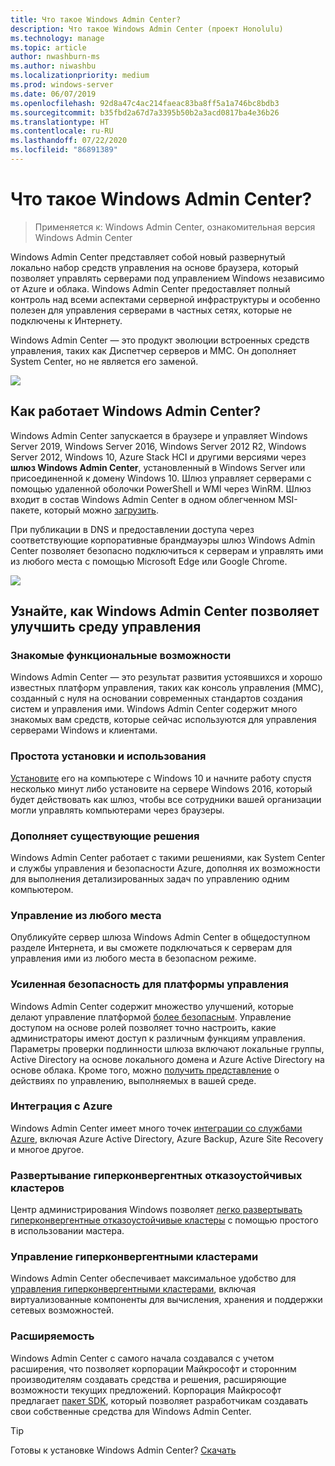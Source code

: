 ```yaml
---
title: Что такое Windows Admin Center?
description: Что такое Windows Admin Center (проект Honolulu)
ms.technology: manage
ms.topic: article
author: nwashburn-ms
ms.author: niwashbu
ms.localizationpriority: medium
ms.prod: windows-server
ms.date: 06/07/2019
ms.openlocfilehash: 92d8a47c4ac214faeac83ba8ff5a1a746bc8bdb3
ms.sourcegitcommit: b35fbd2a67d7a3395b50b2a3acd0817ba4e36b26
ms.translationtype: HT
ms.contentlocale: ru-RU
ms.lasthandoff: 07/22/2020
ms.locfileid: "86891389"
---
```

# <a name="what-is-windows-admin-center"></a>Что такое Windows Admin Center?

> Применяется к: Windows Admin Center, ознакомительная версия Windows Admin Center

Windows Admin Center представляет собой новый развернутый локально набор средств управления на основе браузера, который позволяет управлять серверами под управлением Windows независимо от Azure и облака. Windows Admin Center предоставляет полный контроль над всеми аспектами серверной инфраструктуры и особенно полезен для управления серверами в частных сетях, которые не подключены к Интернету.

Windows Admin Center — это продукт эволюции встроенных средств управления, таких как Диспетчер серверов и MMC. Он дополняет System Center, но не является его заменой.

![](../media/wac-complements.png)

## <a name="how-does-windows-admin-center-work"></a>Как работает Windows Admin Center?

Windows Admin Center запускается в браузере и управляет Windows Server 2019, Windows Server 2016, Windows Server 2012 R2, Windows Server 2012, Windows 10, Azure Stack HCI и другими версиями через **шлюз Windows Admin Center**, установленный в Windows Server или присоединенной к домену Windows 10. Шлюз управляет серверами с помощью удаленной оболочки PowerShell и WMI через WinRM. Шлюз входит в состав Windows Admin Center в одном облегченном MSI-пакете, который можно [загрузить](https://aka.ms/windowsadmincenter).

При публикации в DNS и предоставлении доступа через соответствующие корпоративные брандмауэры шлюз Windows Admin Center позволяет безопасно подключиться к серверам и управлять ими из любого места с помощью Microsoft Edge или Google Chrome.

![](../media/architecture.png)

## <a name="learn-how-windows-admin-center-improves-your-management-environment"></a>Узнайте, как Windows Admin Center позволяет улучшить среду управления

### <a name="familiar-functionality"></a>**Знакомые функциональные возможности**

Windows Admin Center — это результат развития устоявшихся и хорошо известных платформ управления, таких как консоль управления (MMC), созданный с нуля на основании современных стандартов создания систем и управления ими. Windows Admin Center содержит много знакомых вам средств, которые сейчас используются для управления серверами Windows и клиентами.

### <a name="easy-to-install-and-use"></a>**Простота установки и использования**

[Установите](../deploy/install.md) его на компьютере с Windows 10 и начните работу спустя несколько минут либо установите на сервере Windows 2016, который будет действовать как шлюз, чтобы все сотрудники вашей организации могли управлять компьютерами через браузеры.

### <a name="complements-existing-solutions"></a>**Дополняет существующие решения**

Windows Admin Center работает с такими решениями, как System Center и службы управления и безопасности Azure, дополняя их возможности для выполнения детализированных задач по управлению одним компьютером.

### <a name="manage-from-anywhere"></a>**Управление из любого места**

Опубликуйте сервер шлюза Windows Admin Center в общедоступном разделе Интернета, и вы сможете подключаться к серверам для управления ими из любого места в безопасном режиме.

### <a name="enhanced-security-for-your-management-platform"></a>**Усиленная безопасность для платформы управления**

Windows Admin Center содержит множество улучшений, которые делают управление платформой [более безопасным](../plan/user-access-options.md). Управление доступом на основе ролей позволяет точно настроить, какие администраторы имеют доступ к различным функциям управления. Параметры проверки подлинности шлюза включают локальные группы, Active Directory на основе локального домена и Azure Active Directory на основе облака.  Кроме того, можно [получить представление](../use/logging.md) о действиях по управлению, выполняемых в вашей среде.

### <a name="azure-integration"></a>**Интеграция с Azure**

Windows Admin Center имеет много точек [интеграции со службами Azure](../plan/azure-integration-options.md), включая Azure Active Directory, Azure Backup, Azure Site Recovery и многое другое.

### <a name="deploy-hyper-converged-and-failover-clusters"></a>**Развертывание гиперконвергентных отказоустойчивых кластеров**

Центр администрирования Windows позволяет [легко развертывать гиперконвергентные отказоустойчивые кластеры](../use/deploy-hyperconverged-infrastructure.md) с помощью простого в использовании мастера. 

### <a name="manage-hyper-converged-clusters"></a>**Управление гиперконвергентными кластерами**

Windows Admin Center обеспечивает максимальное удобство для [управления гиперконвергентными кластерами](../use/manage-hyper-converged.md), включая виртуализованные компоненты для вычисления, хранения и поддержки сетевых возможностей.

### <a name="extensibility"></a>**Расширяемость**

Windows Admin Center с самого начала создавался с учетом расширения, что позволяет корпорации Майкрософт и сторонним производителям создавать средства и решения, расширяющие возможности текущих предложений. Корпорация Майкрософт предлагает [пакет SDK](../extend/extensibility-overview.md), который позволяет разработчикам создавать свои собственные средства для Windows Admin Center.

> [!Tip]
> Готовы к установке Windows Admin Center? [Скачать](https://aka.ms/windowsadmincenter)
